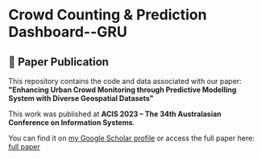 # Crowd Counting & Prediction Dashboard--GRU

## 📄 Paper Publication

This repository contains the code and data associated with our paper:  
**"Enhancing Urban Crowd Monitoring through Predictive Modelling System with Diverse Geospatial Datasets"**

This work was published at **ACIS 2023 – The 34th Australasian Conference on Information Systems**.

You can find it on [my Google Scholar profile](https://scholar.google.com/citations?user=RBLmDH8AAAAJ&hl=zh-TW) or access the full paper here: [full paper](https://aisel.aisnet.org/acis2023/30/)


